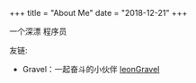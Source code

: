 +++
title = "About Me"
date = "2018-12-21"
+++

一个深漂 程序员

友链:

* Gravel：一起奋斗的小伙伴 [leonGravel](https://leongravel.com)
